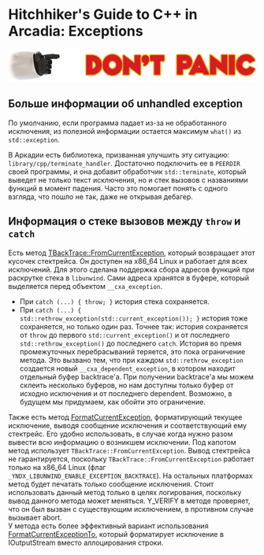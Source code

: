# Hitchhiker's Guide to C++ in Arcadia: Exceptions

![](../img/dont_panic.png)

## Больше информации об unhandled exception
По умолчанию, если программа падает из-за не обработанного исключения, из полезной информации остается максимум `what()` из `std::exception`.

В Аркадии есть библиотека, призванная улучшить эту ситуацию: `library/cpp/terminate_handler`. Достаточно подключить ее в `PEERDIR` своей программы, и она добавит обработчик `std::terminate`, который выведет не только текст исключения, но и стек вызовов c названиями функций в момент падения.
Часто это помогает понять с одного взгляда, что пошло не так, даже не открывая дебагер.

## Информация о стеке вызовов между `throw` и `catch`
Есть метод [TBackTrace::FromCurrentException](https://arcanum.yandex-team.ru/arc_vcs/util/system/backtrace.cpp?rev=r9278850#L298), который возвращает этот кусочек стектрейса. Он доступен на x86_64 Linux и работает для всех исключений.
Для этого сделана поддержка сбора адресов функций при раскрутке стека в `libunwind`. Сами адреса хранятся в буфере, который выделяется перед объектом `__cxa_exception`.

  * При `catch (...) { throw; }` история стека сохраняется.
  * При `catch (...) { std::rethrow_exception(std::current_exception()); }` история тоже сохраняется, но только один раз. Точнее так: история сохраняется от `throw` до первого `std::current_exception()` и от последнего `std::rethrow_exception()` до последнего `catch`. История во премя промежуточных перебрасываний теряется, это пока ограничение метода.
     Это вызвано тем, что при каждом `std::rethrow_exception` создается новый `__cxa_dependent_exception`, в котором находит отдельный буфер backtrace'а. При получении backtrace'а мы можем склеить несколько буферов, но нам доступны только буфер от исходно исключения и от последнего dependent. Возможно, в будущем мы придумаем, как обойти это ограничение.

Также есть метод [FormatCurrentException](https://arcanum.yandex-team.ru/arc_vcs/util/generic/yexception.h?rev=r9278850#L168), форматирующий текущее исключение, выводя сообщение исключения и соответствующий ему стектрейс. Его удобно использовать, в случае когда нужно разом вывести всю информацию о возникшем исключении. Под капотом метод использует `TBackTrace::FromCurrentException`. Вывод стектрейса не гарантируется, поскольку `TBackTrace::FromCurrentException` работает только на x86_64 Linux (флаг `_YNDX_LIBUNWIND_ENABLE_EXCEPTION_BACKTRACE`). На остальных платформах метод будет печатать только сообщение исключения. Стоит использовать данный метод только в целях логирования, поскольку вывод данного метода может меняться. Y_VERIFY в методе проверяет, что он был вызван с существующим исключением, в противном случае вызывает abort.  
У метода есть более эффективный вариант использования [FormatCurrentExceptionTo](https://arcanum.yandex-team.ru/arc_vcs/util/generic/yexception.h?rev=r9278850#L169), который форматирует исключение в IOutputStream вместо аллоцирования строки.
